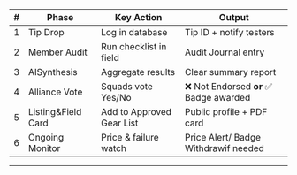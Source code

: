 |#|Phase|Key Action|Output|
|---|---|---|---|
|1|Tip Drop|Log in database|Tip ID + notify testers|
|2|Member Audit|Run checklist in field|Audit Journal entry|
|3|AISynthesis|Aggregate results|Clear summary report|
|4|Alliance Vote|Squads vote Yes/No|❌ Not Endorsed **or** ✅ Badge awarded|
|5|Listing&Field Card|Add to Approved Gear List|Public profile + PDF card|
|6|Ongoing Monitor|Price & failure watch|Price Alert/ Badge Withdrawif needed|  
---